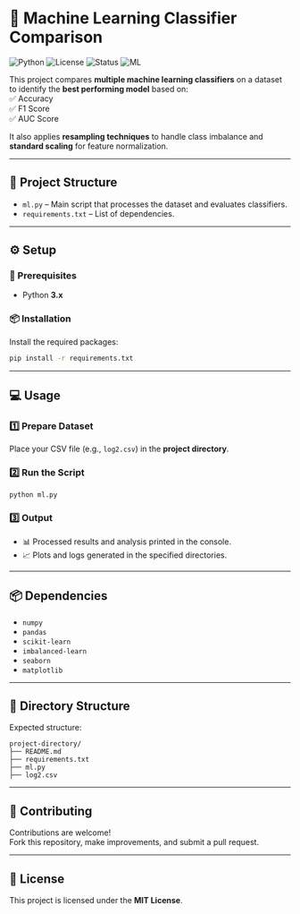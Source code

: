 # 🤖 Machine Learning Classifier Comparison

![Python](https://img.shields.io/badge/Python-3.8%2B-blue?style=for-the-badge&logo=python)
![License](https://img.shields.io/badge/License-MIT-green?style=for-the-badge)
![Status](https://img.shields.io/badge/Status-Active-success?style=for-the-badge)
![ML](https://img.shields.io/badge/Machine%20Learning-Classifiers-orange?style=for-the-badge&logo=scikitlearn)

This project compares **multiple machine learning classifiers** on a dataset to identify the **best performing model** based on:  
✅ Accuracy  
✅ F1 Score  
✅ AUC Score  

It also applies **resampling techniques** to handle class imbalance and **standard scaling** for feature normalization.  

---

## 📂 Project Structure
- `ml.py` – Main script that processes the dataset and evaluates classifiers.  
- `requirements.txt` – List of dependencies.  

---

## ⚙️ Setup

### 🔑 Prerequisites
- Python **3.x**  

### 📦 Installation
Install the required packages:
```bash
pip install -r requirements.txt
```

---

## 💻 Usage

### 1️⃣ Prepare Dataset
Place your CSV file (e.g., `log2.csv`) in the **project directory**.  

### 2️⃣ Run the Script
```bash
python ml.py
```

### 3️⃣ Output
- 📊 Processed results and analysis printed in the console.  
- 📈 Plots and logs generated in the specified directories.  

---

## 📦 Dependencies
- `numpy`  
- `pandas`  
- `scikit-learn`  
- `imbalanced-learn`  
- `seaborn`  
- `matplotlib`  

---

## 📁 Directory Structure
Expected structure:
```
project-directory/
├── README.md
├── requirements.txt
├── ml.py
├── log2.csv
```

---

## 🤝 Contributing
Contributions are welcome!  
Fork this repository, make improvements, and submit a pull request.  

---

## 📜 License
This project is licensed under the **MIT License**.  
